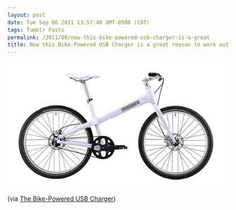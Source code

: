 ```yaml
---
layout: post
date: Tue Sep 06 2011 13:57:40 GMT-0500 (CDT)
tags: Tumblr Posts
permalink: /2011/09/now-this-bike-powered-usb-charger-is-a-great
title: Now this Bike-Powered USB Charger is a great reason to work out!
---
```


![](/public/assets/tumblr/tumblr_lr47c4CGMQ1qa4klho1_1280.jpg)

(via [The Bike-Powered USB Charger](http://gizmodo.com/5837581/the-bike%20powered-usb-charger))
